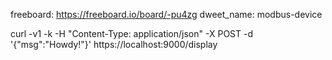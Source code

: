 freeboard: https://freeboard.io/board/-pu4zg
dweet_name: modbus-device 

curl -v1 -k -H "Content-Type: application/json" -X POST -d '{"msg":"Howdy!"}' https://localhost:9000/display

